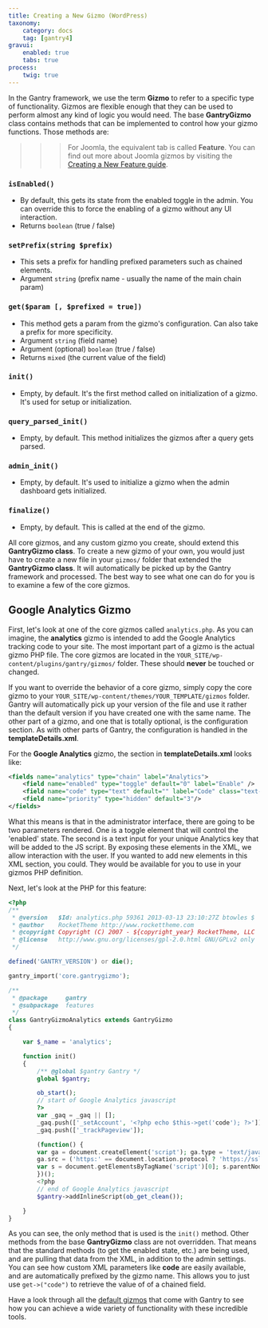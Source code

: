 ```yaml
---
title: Creating a New Gizmo (WordPress)
taxonomy:
    category: docs
    tag: [gantry4]
gravui:
    enabled: true
    tabs: true
process:
    twig: true
---
```


In the Gantry framework, we use the term **Gizmo** to refer to a specific type of functionality. Gizmos are flexible enough that they can be used to perform almost any kind of logic you would need. The base **GantryGizmo** class contains methods that can be implemented to control how your gizmo functions. Those methods are:

>>> For Joomla, the equivalent tab is called **Feature**. You can find out more about Joomla gizmos by visiting the [Creating a New Feature guide](../creating-a-new-feature).

### `isEnabled()`

* By default, this gets its state from the enabled toggle in the admin. You can override this to force the enabling of a gizmo without any UI interaction.
* Returns `boolean` (true / false)                                                                                                                         

### `setPrefix(string $prefix)`     

* This sets a prefix for handling prefixed parameters such as chained elements.
* Argument `string` (prefix name - usually the name of the main chain param)
                                                                                                         
### `get($param [, $prefixed = true])`                                

* This method gets a param from the gizmo's configuration. Can also take a prefix for more specificity.
* Argument `string` (field name)
* Argument (optional) `boolean` (true / false)
* Returns `mixed` (the current value of the field)     

### `init()`

* Empty, by default. It's the first method called on initialization of a gizmo. It's used for setup or initialization.

### `query_parsed_init()`

* Empty, by default. This method initializes the gizmos after a query gets parsed.

### `admin_init()`

* Empty, by default. It's used to initialize a gizmo when the admin dashboard gets initialized.

### `finalize()`

* Empty, by default. This is called at the end of the gizmo.

All core gizmos, and any custom gizmo you create, should extend this **GantryGizmo class**. To create a new gizmo of your own, you would just have to create a new file in your `gizmos/` folder that extended the **GantryGizmo class**. It will automatically be picked up by the Gantry framework and processed. The best way to see what one can do for you is to examine a few of the core gizmos.

Google Analytics Gizmo
----------------------
First, let's look at one of the core gizmos called `analytics.php`. As you can imagine, the **analytics** gizmo is intended to add the Google Analytics tracking code to your site. The most important part of a gizmo is the actual gizmo PHP file. The core gizmos are located in the `YOUR_SITE/wp-content/plugins/gantry/gizmos/` folder. These should **never** be touched or changed. 

If you want to override the behavior of a core gizmo, simply copy the core gizmo to your `YOUR_SITE/wp-content/themes/YOUR_TEMPLATE/gizmos` folder. Gantry will automatically pick up your version of the file and use it rather than the default version if you have created one with the same name. The other part of a gizmo, and one that is totally optional, is the configuration section. As with other parts of Gantry, the configuration is handled in the **templateDetails.xml**. 

For the **Google Analytics** gizmo, the section in **templateDetails.xml** looks like:

```xml
<fields name="analytics" type="chain" label="Analytics">
    <field name="enabled" type="toggle" default="0" label="Enable" />
    <field name="code" type="text" default="" label="Code" class="text-long" />
    <field name="priority" type="hidden" default="3"/>
</fields>
```

What this means is that in the administrator interface, there are going to be two parameters rendered. One is a toggle element that will control the 'enabled' state. The second is a text input for your unique Analytics key that will be added to the JS script. By exposing these elements in the XML, we allow interaction with the user. If you wanted to add new elements in this XML section, you could. They would be available for you to use in your gizmos PHP definition.

Next, let's look at the PHP for this feature:

```php
<?php
/**
 * @version   $Id: analytics.php 59361 2013-03-13 23:10:27Z btowles $
 * @author    RocketTheme http://www.rockettheme.com
 * @copyright Copyright (C) 2007 - ${copyright_year} RocketTheme, LLC
 * @license   http://www.gnu.org/licenses/gpl-2.0.html GNU/GPLv2 only
 */

defined('GANTRY_VERSION') or die();

gantry_import('core.gantrygizmo');

/**
 * @package     gantry
 * @subpackage  features
 */
class GantryGizmoAnalytics extends GantryGizmo
{

    var $_name = 'analytics';

    function init()
    {
        /** @global $gantry Gantry */
        global $gantry;

        ob_start();
        // start of Google Analytics javascript
        ?>
        var _gaq = _gaq || [];
        _gaq.push(['_setAccount', '<?php echo $this->get('code'); ?>']);
        _gaq.push(['_trackPageview']);

        (function() {
        var ga = document.createElement('script'); ga.type = 'text/javascript'; ga.async = true;
        ga.src = ('https:' == document.location.protocol ? 'https://ssl' : 'http://www') + '.google-analytics.com/ga.js';
        var s = document.getElementsByTagName('script')[0]; s.parentNode.insertBefore(ga, s);
        })();
        <?php
        // end of Google Analytics javascript
        $gantry->addInlineScript(ob_get_clean());

    }
}
```

As you can see, the only method that is used is the `init()` method. Other methods from the base **GantryGizmo** class are not overridden. That means that the standard methods (to get the enabled state, etc.) are being used, and are pulling that data from the XML, in addition to the admin settings. You can see how custom XML parameters like **code** are easily available, and are automatically prefixed by the gizmo name. This allows you to just use `get->("code")` to retrieve the value of of a chained field.

Have a look through all the [default gizmos](../configure/gizmos.md) that come with Gantry to see how you can achieve a wide variety of functionality with these incredible tools.
